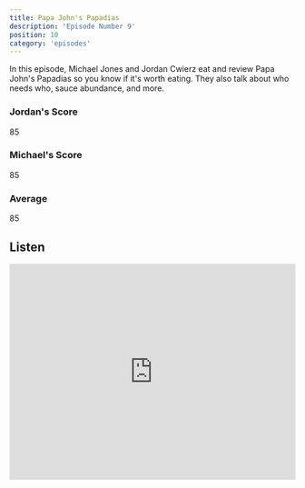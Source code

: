 ```yaml
---
title: Papa John's Papadias
description: 'Episode Number 9'
position: 10
category: 'episodes'
---
```


In this episode, Michael Jones and Jordan Cwierz eat and review Papa John's Papadias so you know if it's worth eating. They also talk about who needs who, sauce abundance, and more.

### Jordan's Score

85

### Michael's Score

85

### Average

85

## Listen

<iframe src="https://open.spotify.com/embed-podcast/episode/48tJ0VhVz0KO9SVBXSFvMT" loading="lazy" style="border: 0; width: 100%; height: 380px;" allow="encrypted-media"></iframe>
